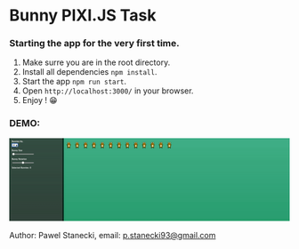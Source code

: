 # Bunny PIXI.JS Task

### Starting the app for the very first time.

1. Make surre you are in the root directory.
2. Install all dependencies `npm install`.
3. Start the app `npm run start`.
4. Open `http://localhost:3000/` in your browser.
5. Enjoy ! 😁

### DEMO:

![demo video](./demo.gif)

Author: Pawel Stanecki,
email: p.stanecki93@gmail.com
